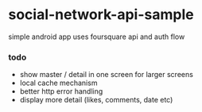 # social-network-api-sample
simple android app uses foursquare api and auth flow

### todo
- show master / detail in one screen for larger screens
- local cache mechanism
- better http error handling
- display more detail (likes, comments, date etc)
